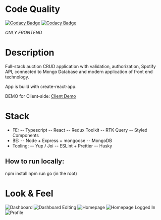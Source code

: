 # Code Quality
[![Codacy Badge](https://app.codacy.com/project/badge/Grade/90eeea9ba5c14151ad7da0e7c667804e)](https://app.codacy.com/gh/valentinetech/vinyl-marketplace/dashboard?utm_source=gh&utm_medium=referral&utm_content=&utm_campaign=Badge_grade)
[![Codacy Badge](https://app.codacy.com/project/badge/Coverage/90eeea9ba5c14151ad7da0e7c667804e)](https://app.codacy.com/gh/valentinetech/vinyl-marketplace/dashboard?utm_source=gh&utm_medium=referral&utm_content=&utm_campaign=Badge_coverage)

*ONLY FRONTEND*

# Description
Full-stack auction CRUD application with validation, authorization, Spotify API, connected to Mongo Database and modern application of front end technology.

App is build with create-react-app.

DEMO for Client-side: [Client Demo](https://vinyl-auction.netlify.app/)

# Stack
- FE:
-- Typescript
-- React
-- Redux Toolkit
-- RTK Query
-- Styled Components
- BE:
-- Node + Express + mongoose
-- MongoDB
- Tooling:
-- Yup / Joi
-- ESLint + Prettier
-- Husky

## How to run locally:

npm install
npm run go (in the root)


# Look & Feel
![Dashboard](./client/public/dashboard.png)
![Dashboard Editing](./client/public/dashboard-edit.png)
![Homepage](./client/public/homepage.png)
![Homepage Logged In](./client/public/homepage-logged-in.png)
![Profile](./client/public/profile.png)
